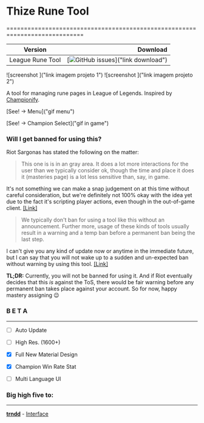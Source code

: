 # Thize Rune Tool

============================================================================


| Version        | Download |
| ------------- | -----:|
| League Rune Tool      | [![GitHub issues](https://img.shields.io/badge/Download--feb62b.svg?style=flat-square)]("link download")   

![screenshot ]("link imagem projeto 1") ![screenshot ]("link imagem projeto 2")


A tool for managing rune pages in League of Legends. Inspired by [Championify](https://github.com/dustinblackman/Championify).


[See! -> Menu]("gif menu")


[See! -> Champion Select]("gif in game")


### Will I get banned for using this?

Riot Sargonas has stated the following on the matter:


>This one is is in an gray area. It does a lot more interactions for the user than we typically consider ok, though the time and place it does it (masteries page) is a lot less sensitive than, say, in game.

It's not something we can make a snap judgement on at this time without careful consideration, but we're definitely not 100% okay with the idea yet due to the fact it's scripting player actions, even though in the out-of-game client. [[Link]](https://www.reddit.com/r/leagueoflegends/comments/3oeb8q/just_made_a_tool_for_automatically_creating/cvx7hm3)


>We typically don't ban for using a tool like this without an announcement. Further more, usage of these kinds of tools usually result in a warning and a temp ban before a permanent ban being the last step.

I can't give you any kind of update now or anytime in the immediate future, but I can say that you will not wake up to a sudden and un-expected ban without warning by using this tool. [[Link]](https://www.reddit.com/r/leagueoflegends/comments/3oeb8q/just_made_a_tool_for_automatically_creating/cw03o71)



**TL;DR:** Currently, you will not be banned for using it. And if Riot eventually decides that this *is* against the ToS, there would be fair warning before any permanent ban takes place against your account. So for now, happy mastery assigning :wink:

### B E T A
---
- [ ] Auto Update
- [ ] High Res. (1600+)
- [x] Full New Material Design
- [x] Champion Win Rate Stat
- [ ] Multi Language UI





### Big high five to:

---

 **[trndd](https://github.com/trndd/)** - [Interface](https://github.com/trndd/InterfaceThizeRuneTool)

